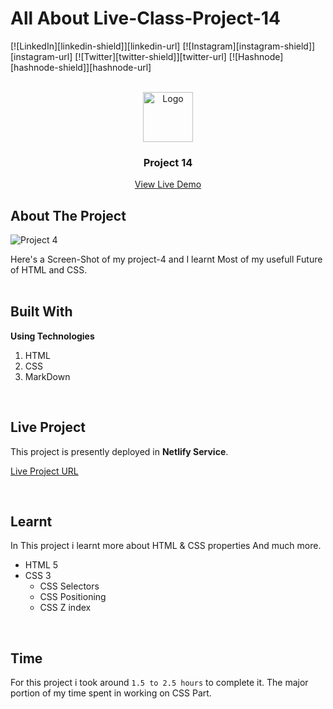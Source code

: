 <!-- Intro -->
# All About Live-Class-Project-14

<!-- Social Links -->
[![LinkedIn][linkedin-shield]][linkedin-url]
[![Instagram][instagram-shield]][instagram-url]
[![Twitter][twitter-shield]][twitter-url]
[![Hashnode][hashnode-shield]][hashnode-url]

<!-- PROJECT LOGO -->
<br/>
<div align="center">
  <a href="https://github.com/vandit-bera">
    <img src="https://learncodeonline.in/mascot.png" alt="Logo" width="80">
  </a>

<h3 align="center">Project 14</h3>

  <p align="center">   
    <a href="https://vb-live-class-project-14.netlify.app/">View Live Demo</a>
  </p>
</div>

<!-- ABOUT THE PROJECT -->

## About The Project

![Project 4](./ss/LCO-14.png)



Here's a Screen-Shot of my project-4 and I learnt Most of my usefull Future of HTML and CSS.
<br>
<br>

## Built With

**Using Technologies**

1. HTML
2. CSS
3. MarkDown


<br>

## Live Project

This project is presently deployed in **Netlify Service**.



[Live Project URL](https://vb-live-class-project-14.netlify.app/)
<br>


<!-- LEARNT -->
<br>

## Learnt
In This project i learnt more about HTML & CSS properties And much more.
- HTML 5
- CSS 3
  - CSS Selectors
  - CSS Positioning
  - CSS Z index

<!-- NOTE -->
<br>

## Time

For this project i took around `1.5 to 2.5 hours` to complete it. The major portion of my time spent in working on CSS Part.
<br>

<!-- Recommended Articles -->
<br>

